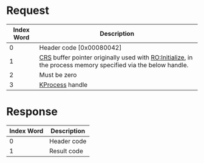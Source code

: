 # Request

| Index Word | Description                                                                                                                                                 |
|------------|-------------------------------------------------------------------------------------------------------------------------------------------------------------|
| 0          | Header code \[0x00080042\]                                                                                                                                  |
| 1          | [CRS](CRO0 "wikilink") buffer pointer originally used with [RO:Initialize](RO:Initialize "wikilink"), in the process memory specified via the below handle. |
| 2          | Must be zero                                                                                                                                                |
| 3          | [KProcess](SVC "wikilink") handle                                                                                                                           |

# Response

| Index Word | Description |
|------------|-------------|
| 0          | Header code |
| 1          | Result code |